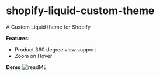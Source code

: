 # shopify-liquid-custom-theme
A Custom Liquid theme for Shopify

**Features:**
- Product 360 degree view support
- Zoom on Hover

**Demo**
![readME](https://github.com/user-attachments/assets/af1ff0ca-c20d-4a52-bd7d-eb249290ef04)
